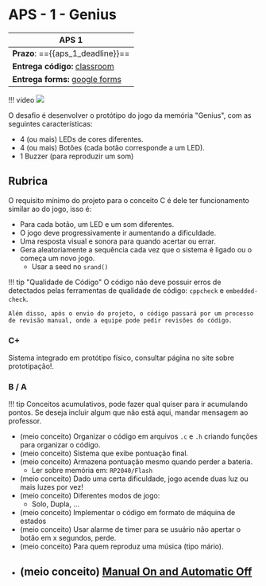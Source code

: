 # APS - 1 - Genius

| APS 1                                               |
|-----------------------------------------------------|
| **Prazo**: =={{aps_1_deadline}}==             |
| **Entrega código:** [classroom]({{aps_1_classroom}}) |
| **Entrega forms:** [google forms]({{aps_1_forms}})|

!!! video
    ![](https://www.youtube.com/watch?v=KfF-AZhUkdM)

O desafio é desenvolver o protótipo do jogo da memória "Genius", com as seguintes características:

- 4 (ou mais) LEDs de cores diferentes.
- 4 (ou mais) Botões (cada botão corresponde a um LED).
- 1 Buzzer (para reproduzir um som)

## Rubrica

O requisito mínimo do projeto para o conceito C é dele ter funcionamento similar ao do jogo, isso é: 

- Para cada botão, um LED e um som diferentes.
- O jogo deve progressivamente ir aumentando a dificuldade.
- Uma resposta visual e sonora para quando acertar ou errar.
- Gera aleatoriamente a sequência cada vez que o sistema é ligado ou o começa um novo jogo.
    - Usar a seed no `srand()`
    
!!! tip "Qualidade de Código"
    O código não deve possuir erros de detectados pelas ferramentas de qualidade de código: `cppcheck` e `embedded-check`.
    
    Além disso, após o envio do projeto, o código passará por um processo de revisão manual, onde a equipe pode pedir revisões do código.

### C+

Sistema integrado em protótipo físico, consultar página no site sobre prototipação!.

### B / A

!!! tip
    Conceitos acumulativos, pode fazer qual quiser para ir acumulando pontos. Se deseja incluir algum que não está aqui, 
    mandar mensagem ao professor.

- (meio conceito) Organizar o código em arquivos `.c` e `.h` criando funções para organizar o código.
- (meio conceito) Sistema que exibe pontuação final.
- (meio conceito) Armazena pontuação mesmo quando perder a bateria.
    - Ler sobre memória em: `RP2040/Flash`
- (meio conceito) Dado uma certa dificuldade, jogo acende duas luz ou mais luzes por vez!
- (meio conceito) Diferentes modos de jogo:
    - Solo, Dupla, ... 
- (meio conceito) Implementar o código em formato de máquina de estados
- (meio conceito) Usar alarme de timer para se usuário não apertar o botão em x segundos, perde.
- (meio conceito) Para quem reproduz uma música (tipo mário). 
- (meio conceito) [Manual On and Automatic Off](https://www.youtube.com/watch?v=jSZM9Js_zk8) 
    - 
<!--
 - (meio conceito) Se fizer um sistema que desliga a energia sozinho e liga quando apertar um botão
--> 

